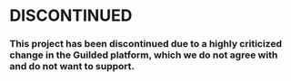 # DISCONTINUED

### This project has been discontinued due to a highly criticized change in the Guilded platform, which we do not agree with and do not want to support.
